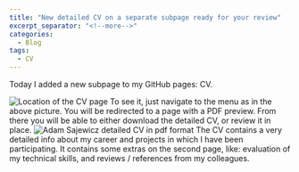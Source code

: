 ```yaml
---
title: "New detailed CV on a separate subpage ready for your review"
excerpt_separator: "<!--more-->"
categories:
  - Blog
tags:
  - CV
---
```


Today I added a new subpage to my GitHub pages: CV. 
<!--more-->
<img src="{{ site.url }}{{ site.baseurl }}/assets/images/cv_submenu_location.png" alt="Location of the CV page">
<!--more-->
To see it, just navigate to the menu as in the above picture. You will be redirected to a page with a PDF preview. From there you will be able to either download the detailed CV, or review it in place.
<!--more-->
<img src="{{ site.url }}{{ site.baseurl }}/assets/images/cv.png" alt="Adam Sajewicz detailed CV in pdf format">
<!--more-->
The CV contains a very detailed info about my career and projects in which I have been participating. It contains some extras on the second page, like: evaluation of my technical skills, and reviews / references from my colleagues.
